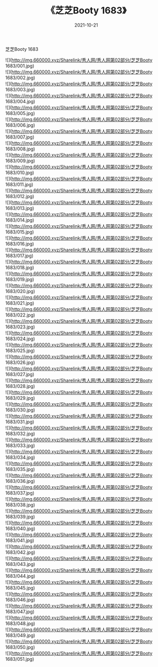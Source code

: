 ﻿---
layout: post
title:  《芝芝Booty 1683》
date:   2021-10-21
img: http://img.660000.xyz/Sharelink/秀人网/秀人网第02部分/芝芝Booty 1683/000.jpg
categories: [美女, 清纯, 唯美]
---

芝芝Booty 1683

  ![](http://img.660000.xyz/Sharelink/秀人网/秀人网第02部分/芝芝Booty 1683/001.jpg) <br> ![](http://img.660000.xyz/Sharelink/秀人网/秀人网第02部分/芝芝Booty 1683/002.jpg) <br> ![](http://img.660000.xyz/Sharelink/秀人网/秀人网第02部分/芝芝Booty 1683/003.jpg) <br> ![](http://img.660000.xyz/Sharelink/秀人网/秀人网第02部分/芝芝Booty 1683/004.jpg) <br> ![](http://img.660000.xyz/Sharelink/秀人网/秀人网第02部分/芝芝Booty 1683/005.jpg) <br> ![](http://img.660000.xyz/Sharelink/秀人网/秀人网第02部分/芝芝Booty 1683/006.jpg) <br> ![](http://img.660000.xyz/Sharelink/秀人网/秀人网第02部分/芝芝Booty 1683/007.jpg) <br> ![](http://img.660000.xyz/Sharelink/秀人网/秀人网第02部分/芝芝Booty 1683/008.jpg) <br> ![](http://img.660000.xyz/Sharelink/秀人网/秀人网第02部分/芝芝Booty 1683/009.jpg) <br> ![](http://img.660000.xyz/Sharelink/秀人网/秀人网第02部分/芝芝Booty 1683/010.jpg) <br> ![](http://img.660000.xyz/Sharelink/秀人网/秀人网第02部分/芝芝Booty 1683/011.jpg) <br> ![](http://img.660000.xyz/Sharelink/秀人网/秀人网第02部分/芝芝Booty 1683/012.jpg) <br> ![](http://img.660000.xyz/Sharelink/秀人网/秀人网第02部分/芝芝Booty 1683/013.jpg) <br> ![](http://img.660000.xyz/Sharelink/秀人网/秀人网第02部分/芝芝Booty 1683/014.jpg) <br> ![](http://img.660000.xyz/Sharelink/秀人网/秀人网第02部分/芝芝Booty 1683/015.jpg) <br> ![](http://img.660000.xyz/Sharelink/秀人网/秀人网第02部分/芝芝Booty 1683/016.jpg) <br> ![](http://img.660000.xyz/Sharelink/秀人网/秀人网第02部分/芝芝Booty 1683/017.jpg) <br> ![](http://img.660000.xyz/Sharelink/秀人网/秀人网第02部分/芝芝Booty 1683/018.jpg) <br> ![](http://img.660000.xyz/Sharelink/秀人网/秀人网第02部分/芝芝Booty 1683/019.jpg) <br> ![](http://img.660000.xyz/Sharelink/秀人网/秀人网第02部分/芝芝Booty 1683/020.jpg) <br> ![](http://img.660000.xyz/Sharelink/秀人网/秀人网第02部分/芝芝Booty 1683/021.jpg) <br> ![](http://img.660000.xyz/Sharelink/秀人网/秀人网第02部分/芝芝Booty 1683/022.jpg) <br> ![](http://img.660000.xyz/Sharelink/秀人网/秀人网第02部分/芝芝Booty 1683/023.jpg) <br> ![](http://img.660000.xyz/Sharelink/秀人网/秀人网第02部分/芝芝Booty 1683/024.jpg) <br> ![](http://img.660000.xyz/Sharelink/秀人网/秀人网第02部分/芝芝Booty 1683/025.jpg) <br> ![](http://img.660000.xyz/Sharelink/秀人网/秀人网第02部分/芝芝Booty 1683/026.jpg) <br> ![](http://img.660000.xyz/Sharelink/秀人网/秀人网第02部分/芝芝Booty 1683/027.jpg) <br> ![](http://img.660000.xyz/Sharelink/秀人网/秀人网第02部分/芝芝Booty 1683/028.jpg) <br> ![](http://img.660000.xyz/Sharelink/秀人网/秀人网第02部分/芝芝Booty 1683/029.jpg) <br> ![](http://img.660000.xyz/Sharelink/秀人网/秀人网第02部分/芝芝Booty 1683/030.jpg) <br> ![](http://img.660000.xyz/Sharelink/秀人网/秀人网第02部分/芝芝Booty 1683/031.jpg) <br> ![](http://img.660000.xyz/Sharelink/秀人网/秀人网第02部分/芝芝Booty 1683/032.jpg) <br> ![](http://img.660000.xyz/Sharelink/秀人网/秀人网第02部分/芝芝Booty 1683/033.jpg) <br> ![](http://img.660000.xyz/Sharelink/秀人网/秀人网第02部分/芝芝Booty 1683/034.jpg) <br> ![](http://img.660000.xyz/Sharelink/秀人网/秀人网第02部分/芝芝Booty 1683/035.jpg) <br> ![](http://img.660000.xyz/Sharelink/秀人网/秀人网第02部分/芝芝Booty 1683/036.jpg) <br> ![](http://img.660000.xyz/Sharelink/秀人网/秀人网第02部分/芝芝Booty 1683/037.jpg) <br> ![](http://img.660000.xyz/Sharelink/秀人网/秀人网第02部分/芝芝Booty 1683/038.jpg) <br> ![](http://img.660000.xyz/Sharelink/秀人网/秀人网第02部分/芝芝Booty 1683/039.jpg) <br> ![](http://img.660000.xyz/Sharelink/秀人网/秀人网第02部分/芝芝Booty 1683/040.jpg) <br> ![](http://img.660000.xyz/Sharelink/秀人网/秀人网第02部分/芝芝Booty 1683/041.jpg) <br> ![](http://img.660000.xyz/Sharelink/秀人网/秀人网第02部分/芝芝Booty 1683/042.jpg) <br> ![](http://img.660000.xyz/Sharelink/秀人网/秀人网第02部分/芝芝Booty 1683/043.jpg) <br> ![](http://img.660000.xyz/Sharelink/秀人网/秀人网第02部分/芝芝Booty 1683/044.jpg) <br> ![](http://img.660000.xyz/Sharelink/秀人网/秀人网第02部分/芝芝Booty 1683/045.jpg) <br> ![](http://img.660000.xyz/Sharelink/秀人网/秀人网第02部分/芝芝Booty 1683/046.jpg) <br> ![](http://img.660000.xyz/Sharelink/秀人网/秀人网第02部分/芝芝Booty 1683/047.jpg) <br> ![](http://img.660000.xyz/Sharelink/秀人网/秀人网第02部分/芝芝Booty 1683/048.jpg) <br> ![](http://img.660000.xyz/Sharelink/秀人网/秀人网第02部分/芝芝Booty 1683/049.jpg) <br> ![](http://img.660000.xyz/Sharelink/秀人网/秀人网第02部分/芝芝Booty 1683/050.jpg) <br> ![](http://img.660000.xyz/Sharelink/秀人网/秀人网第02部分/芝芝Booty 1683/051.jpg) <br>